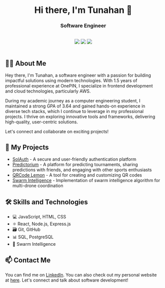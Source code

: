 <div align="center">
  <h1>Hi there, I'm Tunahan 👋</h1>
  <h3>Software Engineer</h3>
  <br>
  <a href="https://www.solauth.xyz/"><img src="https://img.shields.io/badge/SolAuth-Blockchain%20Authentication-orange"></a>
  <a href="https://www.predictorium.com/"><img src="https://img.shields.io/badge/World%20Cup%20Predictor-Predict%20matches-blue"></a>
  <a href="https://www.qrcode-lemon.com/"><img src="https://img.shields.io/badge/QRCode%20Lemon-Generate%20QR%20codes-green"></a>
  <br>
  <br>
</div>

## 👨‍💻 About Me

Hey there, I'm Tunahan, a software engineer with a passion for building impactful solutions using modern technologies. With 1.5 years of professional experience at OnePIN, I specialize in frontend development and cloud technologies, particularly AWS.

During my academic journey as a computer engineering student, I maintained a strong GPA of 3.64 and gained hands-on experience in diverse tech stacks, which I continue to leverage in my professional projects. I thrive on exploring innovative tools and frameworks, delivering high-quality, user-centric solutions.

Let's connect and collaborate on exciting projects!


## 🚀 My Projects

- [SolAuth](https://solauth.vercel.app) - A secure and user-friendly authentication platform
- [Predictorium](https://www.predictorium.com/) - A platform for predicting tournaments, sharing predictions with friends, and engaging with other sports enthusiasts
- [QRCode Lemon](https://qrcode-lemon.com/) - A tool for creating and customizing QR codes
- [Swarm Intelligence](https://github.com/immpeccable/Coverage-Path-Planning) - Implementation of swarm intelligence algorithm for multi-drone coordination

## 🛠️ Skills and Technologies
- 💻 JavaScript, HTML, CSS
- ⚛️ React, Node.js, Express.js
- 🗃️ Git, GitHub
- 📊 SQL, PostgreSQL
- 🐝 Swarm Intelligence

## 📫 Contact Me
You can find me on [LinkedIn](https://www.linkedin.com/in/tunahan-dundar/). You can also check out my personal website at [here](https://tunahan-dundar.netlify.app/). Let's connect and talk about software development!

<!--
**immpeccable/immpeccable** is a ✨ _special_ ✨ repository because its `README.md` (this file) appears on your GitHub profile.

Here are some ideas to get you started:

- 🔭 I’m currently working on ...
- 🌱 I’m currently learning ...
- 👯 I’m looking to collaborate on ...
- 🤔 I’m looking for help with ...
- 💬 Ask me about ...
- 📫 How to reach me: ...
- 😄 Pronouns: ...
- ⚡ Fun fact: ...
-->
